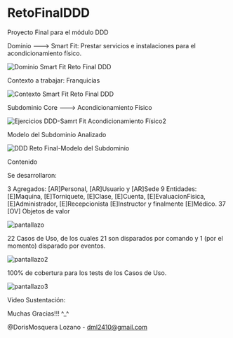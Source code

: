 # RetoFinalDDD
Proyecto Final para el módulo DDD

Dominio ---> Smart Fit: Prestar servicios e instalaciones para el acondicionamiento físico.

![Dominio Smart Fit Reto Final DDD](https://user-images.githubusercontent.com/97240171/169734309-623f78bc-29a2-43df-a8f0-f1336530b32d.png)


Contexto a trabajar: Franquicias

![Contexto Smart Fit Reto Final DDD](https://user-images.githubusercontent.com/97240171/169734345-5951cd76-0bcf-4429-93ca-2494dd81f54c.png)


Subdominio Core ---> Acondicionamiento Físico

![Ejercicios DDD-Samrt Fit Acondicionamiento Físico2](https://user-images.githubusercontent.com/97240171/169734402-69f922d5-9e0c-46db-b447-745781b9f2c7.png)


Modelo del Subdominio Analizado

![DDD Reto Final-Modelo del Subdominio](https://user-images.githubusercontent.com/97240171/169734420-27c29e23-5d3c-4c83-a286-ff30a18bf22d.png)


Contenido

Se desarrollaron:

3 Agregados: [AR]Personal, [AR]Usuario y [AR]Sede
9 Entidades: [E]Maquina, [E]Torniquete, [E]Clase, [E]Cuenta, [E]EvaluacionFisica, [E]Administrador, [E]Recepcionista
  [E]Instructor y finalmente [E]Médico.
37 [OV] Objetos de valor

![pantallazo](https://user-images.githubusercontent.com/97240171/169735317-ac65a3be-f936-44f5-ac72-b67477bef7c8.png)

22 Casos de Uso, de los cuales 21 son disparados por comando y 1 (por el momento) disparado por eventos.
  
![pantallazo2](https://user-images.githubusercontent.com/97240171/169735570-3e741d9d-93ad-47e2-a0cd-9ef8cec75a0e.png)

100% de cobertura para los tests de los Casos de Uso.

![pantallazo3](https://user-images.githubusercontent.com/97240171/169735837-67138a43-a657-4275-bc59-d14703964ac7.png)

Video Sustentación:



Muchas Gracias!!! ^_^

@DorisMosquera Lozano - dml2410@gmail.com


